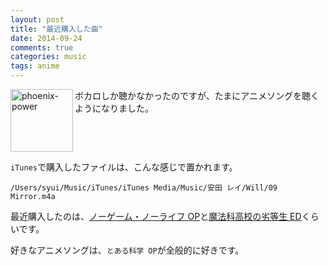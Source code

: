 ```yaml
---
layout: post
title: "最近購入した曲"
date: 2014-09-24
comments: true
categories: music
tags: anime
---
```

<img src="{{ root_url }}/images/more.png" alt="phoenix-power" align="left" width="100" height="100">ボカロしか聴かなかったのですが、たまにアニメソングを聴くようになりました。<!--more--><br clear="all">

`iTunes`で購入したファイルは、こんな感じで置かれます。

`/Users/syui/Music/iTunes/iTunes Media/Music/安田 レイ/Will/09 Mirror.m4a`



最近購入したのは、[ノーゲーム・ノーライフ OP](https://itunes.apple.com/jp/album/tvanime-nogemu-noraifu-opuningutema/id875194388)と[魔法科高校の劣等生 ED](http://www.youtube.com/watch?v=tBlKD8TciBI)くらいです。

好きなアニメソングは、`とある科学 OP`が全般的に好きです。

